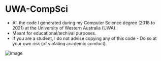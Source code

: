 # UWA-CompSci

- All the code I generated during my Computer Science degree (2018 to 2021) at the University of Western Australia (UWA).
- Meant for educational/archival purposes.
- If you are a student, I do not advise copying any of this code - Do so at your own risk (of violating academic conduct).

![image](https://user-images.githubusercontent.com/45155292/153802915-c37d2354-8170-417f-9f5a-536b467398c3.png)



